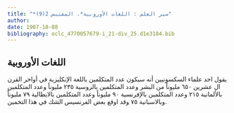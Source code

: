 ```yaml
---
title: "*سير العلم : اللغات الأوروبية*. المقتبس 2(9)"
author: 
date: 1907-10-08
bibliography: oclc_4770057679-i_21-div_25.d1e3184.bib
---
```




##  اللغات الأوروبية 


 يقول  احد  علماء السكسونيين أنه سيكون عدد المتكلمين باللغة الإنكليزية في أواخر القرن ال  عشرين  ٦٥٠  مليوناً من البشر وعدد المتكلمين بالروسية  ٢٣٥  مليوناً وعدد المتكلمين بالألمانية  ٢١٥  وعدد المتكلمين بالإفرنسية  ٩٠  مليوناً وعدد المتكلمين بالايطالية  ٧٩  مليوناً وبالاسبانية  ٧٥  وقد اوقع بعض الفرنسيس الشك في هذا التخمين. 
